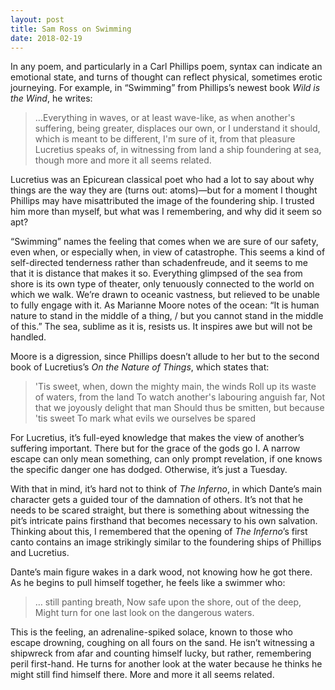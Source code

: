 ```yaml
---
layout: post
title: Sam Ross on Swimming
date: 2018-02-19
---
```

In any poem, and particularly in a Carl Phillips poem, syntax can indicate an emotional state, and turns of thought can reflect physical, sometimes erotic journeying. For example, in “Swimming” from Phillips’s newest book _Wild is the Wind_, he writes:
 
>…Everything
in waves, or at least wave-like, as when another's 
suffering, being greater, displaces our own, or
I understand it should, which is meant to be 
different, I'm sure of it, from that pleasure
Lucretius speaks of, in witnessing from land
a ship foundering at sea, though more and more
it all seems related. 
 
Lucretius was an Epicurean classical poet who had a lot to say about why things are the way they are (turns out: atoms)—but for a moment I thought Phillips may have misattributed the image of the foundering ship. I trusted him more than myself, but what was I remembering, and why did it seem so apt?

“Swimming” names the feeling that comes when we are sure of our safety, even when, or especially when, in view of catastrophe. This seems a kind of self-directed tenderness rather than schadenfreude, and it seems to me that it is distance that makes it so. Everything glimpsed of the sea from shore is its own type of theater, only tenuously connected to the world on which we walk. We’re drawn to oceanic vastness, but relieved to be unable to fully engage with it. As Marianne Moore notes of the ocean: “It is human nature to stand in the middle of a thing, / but you cannot stand in the middle of this.” The sea, sublime as it is, resists us. It inspires awe but will not be handled.

Moore is a digression, since Phillips doesn’t allude to her but to the second book of Lucretius’s _On the Nature of Things_, which states that:
 
>'Tis sweet, when, down the mighty main, the winds
Roll up its waste of waters, from the land
To watch another's labouring anguish far,
Not that we joyously delight that man
Should thus be smitten, but because 'tis sweet
To mark what evils we ourselves be spared
 
For Lucretius, it’s full-eyed knowledge that makes the view of another’s suffering important. There but for the grace of the gods go I. A narrow escape can only mean something, can only prompt revelation, if one knows the specific danger one has dodged. Otherwise, it’s just a Tuesday.	

With that in mind, it’s hard not to think of _The Inferno_, in which Dante’s main character gets a guided tour of the damnation of others. It’s not that he needs to be scared straight, but there is something about witnessing the pit’s intricate pains firsthand that becomes necessary to his own salvation. Thinking about this, I remembered that the opening of _The Inferno_’s first canto contains an image strikingly similar to the foundering ships of Phillips and Lucretius.

Dante’s main figure wakes in a dark wood, not knowing how he got there. As he begins to pull himself together, he feels like a swimmer who:
 
>… still panting breath,
Now safe upon the shore, out of the deep,
Might turn for one last look on the dangerous waters.
 
This is the feeling, an adrenaline-spiked solace, known to those who escape drowning, coughing on all fours on the sand. He isn’t witnessing a shipwreck from afar and counting himself lucky, but rather, remembering peril first-hand. He turns for another look at the water because he thinks he might still find himself there. More and more it all seems related.

